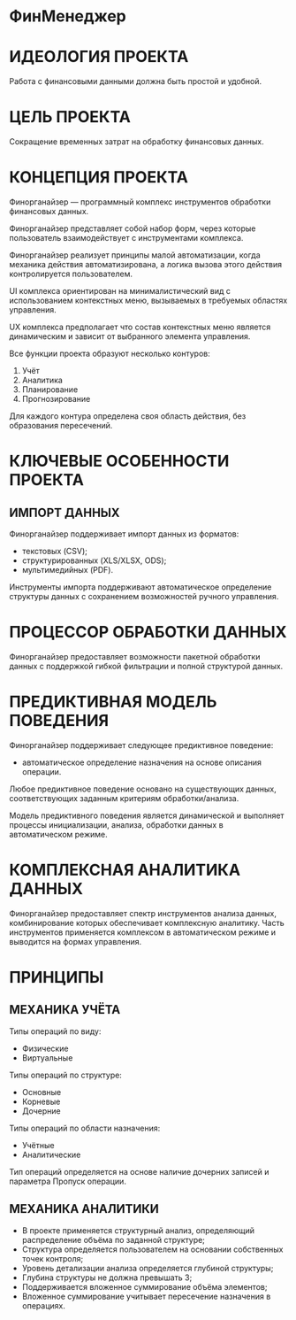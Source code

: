 # ФинМенеджер

# ИДЕОЛОГИЯ ПРОЕКТА
Работа с финансовыми данными должна быть простой и удобной.


# ЦЕЛЬ ПРОЕКТА
Сокращение временных затрат на обработку финансовых данных.


# КОНЦЕПЦИЯ ПРОЕКТА
Финорганайзер — программный комплекс инструментов обработки финансовых данных.

Финорганайзер представляет собой набор форм, через которые пользователь взаимодействует с инструментами комплекса.

Финорганайзер реализует принципы малой автоматизации, когда механика действия автоматизирована, а логика вызова этого действия контролируется пользователем.

UI комплекса ориентирован на минималистический вид с использованием контекстных меню, вызываемых в требуемых областях управления.

UX комплекса предполагает что состав контекстных меню является динамическим и зависит от выбранного элемента управления.

Все функции проекта образуют несколько контуров:
  1. Учёт
  2. Аналитика
  3. Планирование
  4. Прогнозирование

Для каждого контура определена своя область действия, без образования пересечений.


# КЛЮЧЕВЫЕ ОСОБЕННОСТИ ПРОЕКТА
## ИМПОРТ ДАННЫХ
Финорганайзер поддерживает импорт данных из форматов:
* текстовых (CSV);
* структурированных (XLS/XLSX, ODS);
* мультимедийных (PDF).

Инструменты импорта поддерживают автоматическое определение структуры данных с сохранением возможностей ручного управления.


# ПРОЦЕССОР ОБРАБОТКИ ДАННЫХ
Финорганайзер предоставляет возможности пакетной обработки данных с поддержкой гибкой фильтрации и полной структурой данных.


# ПРЕДИКТИВНАЯ МОДЕЛЬ ПОВЕДЕНИЯ
Финорганайзер поддерживает следующее предиктивное поведение:
* автоматическое определение назначения на основе описания операции.

Любое предиктивное поведение основано на существующих данных, соответствующих заданным критериям обработки/анализа. 

Модель предиктивного поведения является динамической и выполняет процессы инициализации, анализа, обработки данных в автоматическом режиме.


# КОМПЛЕКСНАЯ АНАЛИТИКА ДАННЫХ
Финорганайзер предоставляет спектр инструментов анализа данных, комбинирование которых обеспечивает комплексную аналитику. Часть инструментов применяется комплексом в автоматическом режиме и выводится на формах управления.


# ПРИНЦИПЫ
## МЕХАНИКА УЧЁТА
Типы операций по виду:
* Физические
* Виртуальные

Типы операций по структуре:
* Основные
* Корневые
* Дочерние

Типы операций по области назначения:
* Учётные
* Аналитические

Тип операций определяется на основе наличие дочерних записей и параметра Пропуск операции.

## МЕХАНИКА АНАЛИТИКИ
* В проекте применяется структурный анализ, определяющий распределение объёма по заданной структуре;
* Структура определяется пользователем на основании собственных точек контроля;
* Уровень детализации анализа определяется глубиной структуры;
* Глубина структуры не должна превышать 3;
* Поддерживается вложенное суммирование объёма элементов;
* Вложенное суммирование учитывает пересечение назначения в операциях.